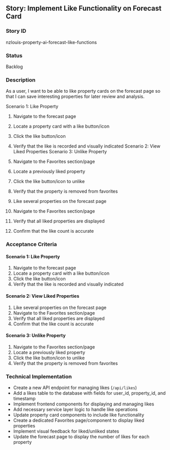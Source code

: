 ## Story: Implement Like Functionality on Forecast Card

### Story ID

nzlouis-property-ai-forecast-like-functions

### Status

Backlog

### Description

As a user, I want to be able to like property cards on the forecast page so that I can save interesting properties for later review and analysis.

Scenario 1: Like Property
1. Navigate to the forecast page
2. Locate a property card with a like button/icon
3. Click the like button/icon
4. Verify that the like is recorded and visually indicated
Scenario 2: View Liked Properties
Scenario 3: Unlike Property

1. Navigate to the Favorites section/page
2. Locate a previously liked property
3. Click the like button/icon to unlike
4. Verify that the property is removed from favorites

1. Like several properties on the forecast page
2. Navigate to the Favorites section/page
3. Verify that all liked properties are displayed
4. Confirm that the like count is accurate

### Acceptance Criteria

#### Scenario 1: Like Property

1. Navigate to the forecast page
2. Locate a property card with a like button/icon
3. Click the like button/icon
4. Verify that the like is recorded and visually indicated

#### Scenario 2: View Liked Properties

1. Like several properties on the forecast page
2. Navigate to the Favorites section/page
3. Verify that all liked properties are displayed
4. Confirm that the like count is accurate

#### Scenario 3: Unlike Property

1. Navigate to the Favorites section/page
2. Locate a previously liked property
3. Click the like button/icon to unlike
4. Verify that the property is removed from favorites

### Technical Implementation

- Create a new API endpoint for managing likes (`/api/likes`)
- Add a likes table to the database with fields for user_id, property_id, and timestamp
- Implement frontend components for displaying and managing likes
- Add necessary service layer logic to handle like operations
- Update property card components to include like functionality
- Create a dedicated Favorites page/component to display liked properties
- Implement visual feedback for liked/unliked states
- Update the forecast page to display the number of likes for each property
